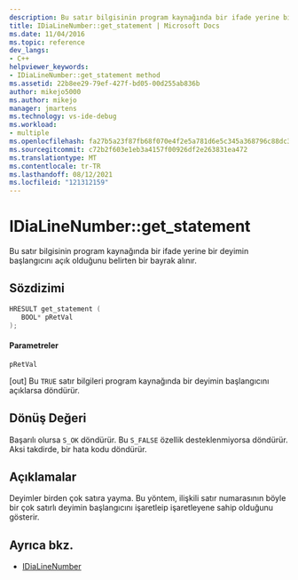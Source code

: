 ```yaml
---
description: Bu satır bilgisinin program kaynağında bir ifade yerine bir deyimin başlangıcını açık olduğunu belirten bir bayrak alınır.
title: IDiaLineNumber::get_statement | Microsoft Docs
ms.date: 11/04/2016
ms.topic: reference
dev_langs:
- C++
helpviewer_keywords:
- IDiaLineNumber::get_statement method
ms.assetid: 22b8ee29-79ef-427f-bd05-00d255ab836b
author: mikejo5000
ms.author: mikejo
manager: jmartens
ms.technology: vs-ide-debug
ms.workload:
- multiple
ms.openlocfilehash: fa27b5a23f87fb68f070e4f2e5a781d6e5c345a368796c88dc3226b7b8291fd9
ms.sourcegitcommit: c72b2f603e1eb3a4157f00926df2e263831ea472
ms.translationtype: MT
ms.contentlocale: tr-TR
ms.lasthandoff: 08/12/2021
ms.locfileid: "121312159"
---
```

# <a name="idialinenumberget_statement"></a>IDiaLineNumber::get_statement
Bu satır bilgisinin program kaynağında bir ifade yerine bir deyimin başlangıcını açık olduğunu belirten bir bayrak alınır.

## <a name="syntax"></a>Sözdizimi

```C++
HRESULT get_statement ( 
   BOOL* pRetVal
);
```

#### <a name="parameters"></a>Parametreler
 `pRetVal`

[out] Bu `TRUE` satır bilgileri program kaynağında bir deyimin başlangıcını açıklarsa döndürür.

## <a name="return-value"></a>Dönüş Değeri
 Başarılı olursa `S_OK` döndürür. Bu `S_FALSE` özellik desteklenmiyorsa döndürür. Aksi takdirde, bir hata kodu döndürür.

## <a name="remarks"></a>Açıklamalar
 Deyimler birden çok satıra yayma. Bu yöntem, ilişkili satır numarasının böyle bir çok satırlı deyimin başlangıcını işaretleip işaretleyene sahip olduğunu gösterir.

## <a name="see-also"></a>Ayrıca bkz.
- [IDiaLineNumber](../../debugger/debug-interface-access/idialinenumber.md)
